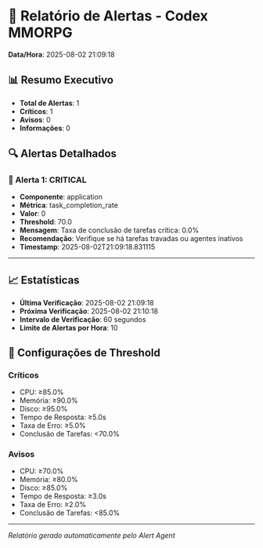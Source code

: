 
# 🚨 Relatório de Alertas - Codex MMORPG

**Data/Hora**: 2025-08-02 21:09:18

## 📊 Resumo Executivo

- **Total de Alertas**: 1
- **Críticos**: 1
- **Avisos**: 0
- **Informações**: 0

## 🔍 Alertas Detalhados


### 🔴 Alerta 1: CRITICAL

- **Componente**: application
- **Métrica**: task_completion_rate
- **Valor**: 0
- **Threshold**: 70.0
- **Mensagem**: Taxa de conclusão de tarefas crítica: 0.0%
- **Recomendação**: Verifique se há tarefas travadas ou agentes inativos
- **Timestamp**: 2025-08-02T21:09:18.831115

---

## 📈 Estatísticas

- **Última Verificação**: 2025-08-02 21:09:18
- **Próxima Verificação**: 2025-08-02 21:10:18
- **Intervalo de Verificação**: 60 segundos
- **Limite de Alertas por Hora**: 10

## 🔧 Configurações de Threshold

### Críticos
- CPU: ≥85.0%
- Memória: ≥90.0%
- Disco: ≥95.0%
- Tempo de Resposta: ≥5.0s
- Taxa de Erro: ≥5.0%
- Conclusão de Tarefas: <70.0%

### Avisos
- CPU: ≥70.0%
- Memória: ≥80.0%
- Disco: ≥85.0%
- Tempo de Resposta: ≥3.0s
- Taxa de Erro: ≥2.0%
- Conclusão de Tarefas: <85.0%

---

*Relatório gerado automaticamente pelo Alert Agent*
